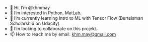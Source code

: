 - 👋 Hi, I’m @khmmay
- 👀 I’m interested in Python, MatLab.
- 🌱 I’m currently learning Intro to ML with Tensor Flow (Bertelsman Scholarship on Udacity)
- 💞️ I’m looking to collaborate on this projekt.
- 📫 How to reach me by email: khm.may@gmail.com

<!---
khmmay/khmmay is a ✨ special ✨ repository because its `README.md` (this file) appears on your GitHub profile.
You can click the Preview link to take a look at your changes.
--->
